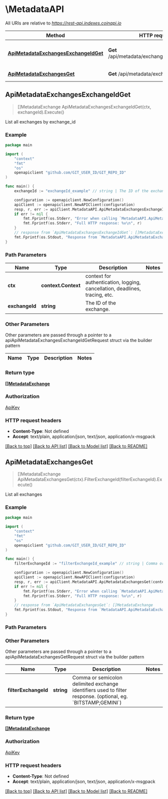 # \MetadataAPI

All URIs are relative to *https://rest-api.indexes.coinapi.io*

Method | HTTP request | Description
------------- | ------------- | -------------
[**ApiMetadataExchangesExchangeIdGet**](MetadataAPI.md#ApiMetadataExchangesExchangeIdGet) | **Get** /api/metadata/exchanges/{exchange_id} | List all exchanges by exchange_id
[**ApiMetadataExchangesGet**](MetadataAPI.md#ApiMetadataExchangesGet) | **Get** /api/metadata/exchanges | List all exchanges



## ApiMetadataExchangesExchangeIdGet

> []MetadataExchange ApiMetadataExchangesExchangeIdGet(ctx, exchangeId).Execute()

List all exchanges by exchange_id

### Example

```go
package main

import (
	"context"
	"fmt"
	"os"
	openapiclient "github.com/GIT_USER_ID/GIT_REPO_ID"
)

func main() {
	exchangeId := "exchangeId_example" // string | The ID of the exchange.

	configuration := openapiclient.NewConfiguration()
	apiClient := openapiclient.NewAPIClient(configuration)
	resp, r, err := apiClient.MetadataAPI.ApiMetadataExchangesExchangeIdGet(context.Background(), exchangeId).Execute()
	if err != nil {
		fmt.Fprintf(os.Stderr, "Error when calling `MetadataAPI.ApiMetadataExchangesExchangeIdGet``: %v\n", err)
		fmt.Fprintf(os.Stderr, "Full HTTP response: %v\n", r)
	}
	// response from `ApiMetadataExchangesExchangeIdGet`: []MetadataExchange
	fmt.Fprintf(os.Stdout, "Response from `MetadataAPI.ApiMetadataExchangesExchangeIdGet`: %v\n", resp)
}
```

### Path Parameters


Name | Type | Description  | Notes
------------- | ------------- | ------------- | -------------
**ctx** | **context.Context** | context for authentication, logging, cancellation, deadlines, tracing, etc.
**exchangeId** | **string** | The ID of the exchange. | 

### Other Parameters

Other parameters are passed through a pointer to a apiApiMetadataExchangesExchangeIdGetRequest struct via the builder pattern


Name | Type | Description  | Notes
------------- | ------------- | ------------- | -------------


### Return type

[**[]MetadataExchange**](MetadataExchange.md)

### Authorization

[ApiKey](../README.md#ApiKey)

### HTTP request headers

- **Content-Type**: Not defined
- **Accept**: text/plain, application/json, text/json, application/x-msgpack

[[Back to top]](#) [[Back to API list]](../README.md#documentation-for-api-endpoints)
[[Back to Model list]](../README.md#documentation-for-models)
[[Back to README]](../README.md)


## ApiMetadataExchangesGet

> []MetadataExchange ApiMetadataExchangesGet(ctx).FilterExchangeId(filterExchangeId).Execute()

List all exchanges



### Example

```go
package main

import (
	"context"
	"fmt"
	"os"
	openapiclient "github.com/GIT_USER_ID/GIT_REPO_ID"
)

func main() {
	filterExchangeId := "filterExchangeId_example" // string | Comma or semicolon delimited exchange identifiers used to filter response. (optional, eg. `BITSTAMP;GEMINI`) (optional)

	configuration := openapiclient.NewConfiguration()
	apiClient := openapiclient.NewAPIClient(configuration)
	resp, r, err := apiClient.MetadataAPI.ApiMetadataExchangesGet(context.Background()).FilterExchangeId(filterExchangeId).Execute()
	if err != nil {
		fmt.Fprintf(os.Stderr, "Error when calling `MetadataAPI.ApiMetadataExchangesGet``: %v\n", err)
		fmt.Fprintf(os.Stderr, "Full HTTP response: %v\n", r)
	}
	// response from `ApiMetadataExchangesGet`: []MetadataExchange
	fmt.Fprintf(os.Stdout, "Response from `MetadataAPI.ApiMetadataExchangesGet`: %v\n", resp)
}
```

### Path Parameters



### Other Parameters

Other parameters are passed through a pointer to a apiApiMetadataExchangesGetRequest struct via the builder pattern


Name | Type | Description  | Notes
------------- | ------------- | ------------- | -------------
 **filterExchangeId** | **string** | Comma or semicolon delimited exchange identifiers used to filter response. (optional, eg. &#x60;BITSTAMP;GEMINI&#x60;) | 

### Return type

[**[]MetadataExchange**](MetadataExchange.md)

### Authorization

[ApiKey](../README.md#ApiKey)

### HTTP request headers

- **Content-Type**: Not defined
- **Accept**: text/plain, application/json, text/json, application/x-msgpack

[[Back to top]](#) [[Back to API list]](../README.md#documentation-for-api-endpoints)
[[Back to Model list]](../README.md#documentation-for-models)
[[Back to README]](../README.md)

